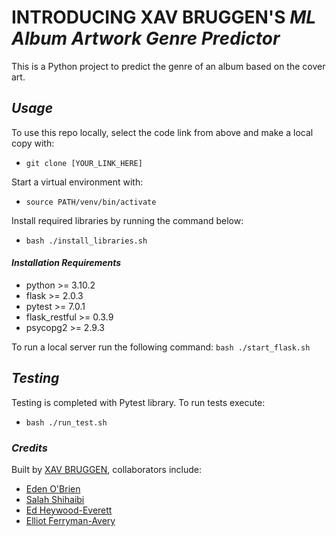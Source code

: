 # INTRODUCING XAV BRUGGEN'S _ML Album Artwork Genre Predictor_

This is a Python project to predict the genre of an album based on the cover art.

## _Usage_

To use this repo locally, select the code link from above and make a local copy with:

- `git clone [YOUR_LINK_HERE]`

Start a virtual environment with:

- `source PATH/venv/bin/activate`

Install required libraries by running the command below:

- `bash ./install_libraries.sh`

#### _Installation Requirements_

- python >= 3.10.2
- flask >= 2.0.3
- pytest >= 7.0.1
- flask_restful >= 0.3.9
- psycopg2 >= 2.9.3

To run a local server run the following command:
`bash ./start_flask.sh`

## _Testing_

Testing is completed with Pytest library. To run tests execute:

- `bash ./run_test.sh`

### _Credits_

Built by [XAV BRUGGEN](https://github.com/gravybru), collaborators include:

- [Eden O'Brien](https://github.com/eobr)
- [Salah Shihaibi](https://github.com/salah-shihaibi)
- [Ed Heywood-Everett](https://github.com/edheyev)
- [Elliot Ferryman-Avery](https://github.com/TermMC)
